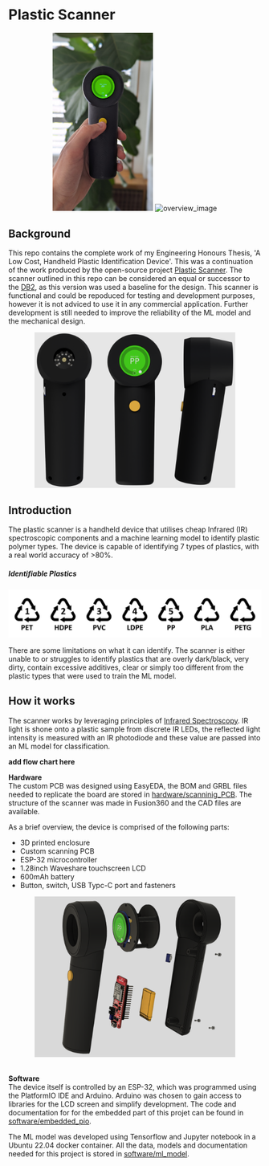 
# Plastic Scanner
<div style="text-align: center;">
  <img src="pics/overview_image_plastic_scanner.jpg" alt="overview_image" width="200"/>
  <img src="pics/overview_image_plastic_scanner.gif" alt="overview_image" width="200"/>
</div>

## Background
This repo contains the complete work of my Engineering Honours Thesis, 'A Low Cost, Handheld Plastic Identification Device'. This was a continuation of the work produced by the open-source project [Plastic Scanner](https://github.com/Plastic-Scanner). The scanner outlined in this repo can be considered an equal or successor to the [DB2](https://github.com/Plastic-Scanner/DB2.x-Hardware), as this version was used a baseline for the design. This scanner is functional and could be repoduced for testing and development purposes, however it is not adviced to use it in any commercial application. Further development is still needed to improve the reliability of the ML model and the mechanical design.

<div style="text-align: center;">
  <img src="pics/three_scanner.png" alt="overview_image" width="400"/>
</div>

## Introduction
The plastic scanner is a handheld device that utilises cheap Infrared (IR) spectroscopic components and a machine learning model to identify plastic polymer types. The device is capable of identifying 7 types of plastics, with a real world accuracy of >80%.

##### Identifiable Plastics
![identifiable_plastics](pics/identifiable_plastics.png)

There are some limitations on what it can identify. The scanner is either unable to or struggles to identify plastics that are overly dark/black, very dirty, contain excessive additives, clear or simply too different from the plastic types that were used to train the ML model.

## How it works
The scanner works by leveraging principles of [Infrared Spectroscopy](https://en.wikipedia.org/wiki/Infrared_spectroscopy). IR light is shone onto a plastic sample from discrete IR LEDs, the reflected light intensity is measured with an IR photodiode and these value are passed into an ML model for classification. 

**add flow chart here**

**Hardware**<br>
The custom PCB was designed using EasyEDA, the BOM and GRBL files needed to replicate the board are stored in [hardware/scanninig_PCB](hardware/scanninig_PCB). The structure of the scanner was made in Fusion360 and the CAD files are available.

As a brief overview, the device is comprised of the following parts:
- 3D printed enclosure
- Custom scanning PCB
- ESP-32 microcontroller
- 1.28inch Waveshare touchscreen LCD
- 600mAh battery
- Button, switch, USB Typc-C port and fasteners 

<div style="text-align: center;">
  <img src="pics/exploded_view.png" alt="pics/exploded_view.png" width="400"/>
</div>
&nbsp;

**Software**<br>
The device itself is controlled by an ESP-32, which was programmed using the PlatformIO IDE and Arduino. Arduino was chosen to gain access to libraries for the LCD screen and simplify development. The code and documentation for for the embedded part of this projet can be found in [software/embedded_pio](software/embedded_pio).

The ML model was developed using Tensorflow and Jupyter notebook in a Ubuntu 22.04 docker container. All the data, models and documentation needed for this project is stored in [software/ml_model](software/ml_model/).